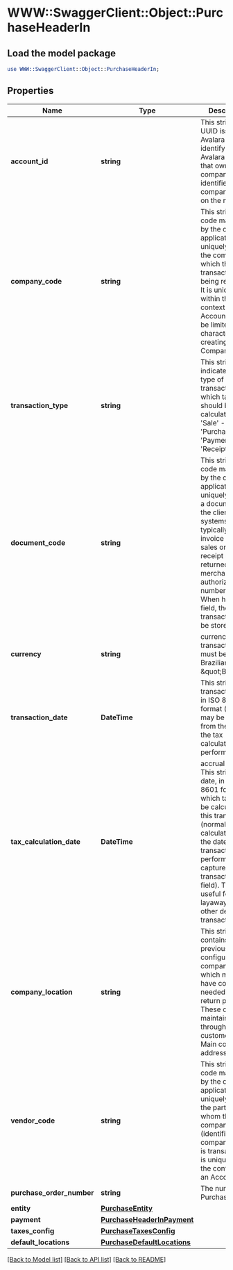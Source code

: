 # WWW::SwaggerClient::Object::PurchaseHeaderIn

## Load the model package
```perl
use WWW::SwaggerClient::Object::PurchaseHeaderIn;
```

## Properties
Name | Type | Description | Notes
------------ | ------------- | ------------- | -------------
**account_id** | **string** | This string is a UUID issued by Avalara to identify the Avalara account that owns the company identified by the companyCode on the next line. | 
**company_code** | **string** | This string is a code maintained by the client application to uniquely identify the company for which this transaction is being recorded. It is unique within the context of an Account. It will be limited to 60 characters when creating a Company | 
**transaction_type** | **string** | This string indicates the type of transaction for which tax should be calculated. - &#39;Sale&#39; - &#39;Purchase&#39; - &#39;Payment&#39; - &#39;Receipt&#39;  | 
**document_code** | **string** | This string is a code maintained by the client application to uniquely identify a document in the client&#39;s systems. It will typically be an invoice number, sales order, receipt number, returned merchandise authorization number, etc. When has this field, the transaction will be stored | [optional] 
**currency** | **string** | currency code / transactions must be in Brazilian Reais \&quot;BRL\&quot; | 
**transaction_date** | **DateTime** | This string is the transaction date in ISO 8601 format (which may be different from the date the tax calculation is performed) | 
**tax_calculation_date** | **DateTime** | accrual date, This string is the date, in ISO 8601 format, on which tax is to be calculated for this transaction (normally tax is calculated on the date the transaction is performed as captured in the transactionDate field). This is useful for layaways and other deferred transactions. | [optional] 
**company_location** | **string** | This string contains a previously configured company code which may also have codes needed for tax return purposes. These codes are maintained through the customer portal. Main company address identity | 
**vendor_code** | **string** | This string is a code maintained by the client application to uniquely identify the party with whom the company (identified by companyCode) is transacting. It is unique within the context of an Account. | 
**purchase_order_number** | **string** | The number of Purchase Order | [optional] 
**entity** | [**PurchaseEntity**](PurchaseEntity.md) |  | [optional] 
**payment** | [**PurchaseHeaderInPayment**](PurchaseHeaderInPayment.md) |  | [optional] 
**taxes_config** | [**PurchaseTaxesConfig**](PurchaseTaxesConfig.md) |  | [optional] 
**default_locations** | [**PurchaseDefaultLocations**](PurchaseDefaultLocations.md) |  | [optional] 

[[Back to Model list]](../README.md#documentation-for-models) [[Back to API list]](../README.md#documentation-for-api-endpoints) [[Back to README]](../README.md)


